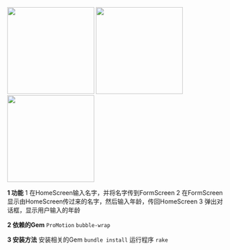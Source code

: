 <img src="https://coding.net/u/smartweb/p/RubyMotionDemo/git/raw/master/Code/01%20PassDataBetweenViewController/demo/_screen/01.png" width="200">
<img src="https://coding.net/u/smartweb/p/RubyMotionDemo/git/blob/master/Code/01%20PassDataBetweenViewController/demo/_screen/01.png" width="200">
<img src="https://coding.net/u/smartweb/p/RubyMotionDemo/git/blob/master/Code/01%20PassDataBetweenViewController/demo/_screen/01.png" width="200">


**1 功能**
1 在HomeScreen输入名字，并将名字传到FormScreen
2 在FormScreen显示由HomeScreen传过来的名字，然后输入年龄，传回HomeScreen
3 弹出对话框，显示用户输入的年龄

**2 依赖的Gem**
``ProMotion``
``bubble-wrap``

**3 安装方法**
安装相关的Gem
``bundle install``
运行程序
``rake``
